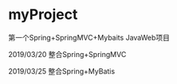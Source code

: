 # myProject
第一个Spring+SpringMVC+Mybaits JavaWeb项目

2019/03/20
整合Spring+SpringMVC

2019/03/25
整合Spring+MyBatis
